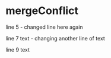 # mergeConflict



line 5 - changed line here again

line 7 text - changing another line of text

line 9 text
